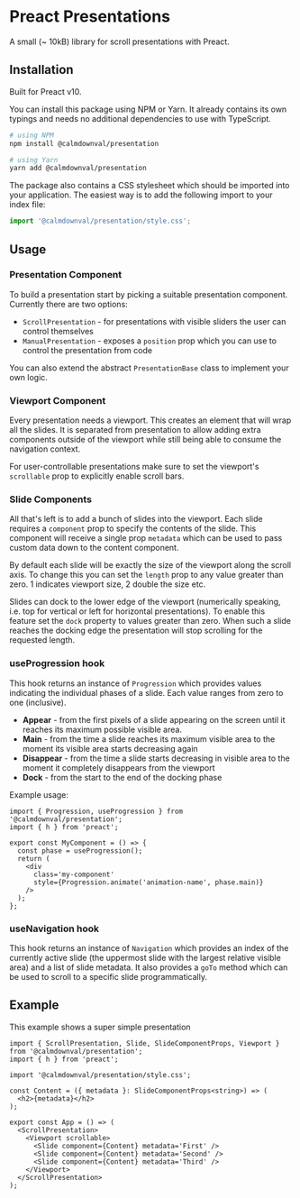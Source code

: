 # Preact Presentations

A small (~ 10kB) library for scroll presentations with Preact.

## Installation

Built for Preact v10.

You can install this package using NPM or Yarn. It already contains its own
typings and needs no additional dependencies to use with TypeScript.

```sh
# using NPM
npm install @calmdownval/presentation

# using Yarn
yarn add @calmdownval/presentation
```

The package also contains a CSS stylesheet which should be imported into your
application. The easiest way is to add the following import to your index file:

```ts
import '@calmdownval/presentation/style.css';
```

## Usage

### Presentation Component

To build a presentation start by picking a suitable presentation component.
Currently there are two options:

- `ScrollPresentation` - for presentations with visible sliders the user can
  control themselves
- `ManualPresentation` - exposes a `position` prop which you can use to control
  the presentation from code

You can also extend the abstract `PresentationBase` class to implement your own
logic.

### Viewport Component

Every presentation needs a viewport. This creates an element that will wrap all
the slides. It is separated from presentation to allow adding extra components
outside of the viewport while still being able to consume the navigation
context.

For user-controllable presentations make sure to set the viewport's `scrollable`
prop to explicitly enable scroll bars.

### Slide Components

All that's left is to add a bunch of slides into the viewport. Each slide
requires a `component` prop to specify the contents of the slide. This component
will receive a single prop `metadata` which can be used to pass custom data down
to the content component.

By default each slide will be exactly the size of the viewport along the scroll
axis. To change this you can set the `length` prop to any value greater than
zero. 1 indicates viewport size, 2 double the size etc.

Slides can dock to the lower edge of the viewport (numerically speaking, i.e.
top for vertical or left for horizontal presentations). To enable this feature
set the `dock` property to values greater than zero. When such a slide reaches
the docking edge the presentation will stop scrolling for the requested length.

### useProgression hook

This hook returns an instance of `Progression` which provides values indicating
the individual phases of a slide. Each value ranges from zero to one
(inclusive).

- **Appear** - from the first pixels of a slide appearing on the screen until it
  reaches its maximum possible visible area.
- **Main** - from the time a slide reaches its maximum visible area to the
  moment its visible area starts decreasing again
- **Disappear** - from the time a slide starts decreasing in visible area to the
  moment it completely disappears from the viewport
- **Dock** - from the start to the end of the docking phase

Example usage:

```tsx
import { Progression, useProgression } from '@calmdownval/presentation';
import { h } from 'preact';

export const MyComponent = () => {
  const phase = useProgression();
  return (
    <div
      class='my-component'
      style={Progression.animate('animation-name', phase.main)}
    />
  );
};
```

### useNavigation hook

This hook returns an instance of `Navigation` which provides an index of the
currently active slide (the uppermost slide with the largest relative visible
area) and a list of slide metadata. It also provides a `goTo` method which can
be used to scroll to a specific slide programmatically.

## Example

This example shows a super simple presentation

```tsx
import { ScrollPresentation, Slide, SlideComponentProps, Viewport } from '@calmdownval/presentation';
import { h } from 'preact';

import '@calmdownval/presentation/style.css';

const Content = ({ metadata }: SlideComponentProps<string>) => (
  <h2>{metadata}</h2>
);

export const App = () => (
  <ScrollPresentation>
    <Viewport scrollable>
      <Slide component={Content} metadata='First' />
      <Slide component={Content} metadata='Second' />
      <Slide component={Content} metadata='Third' />
    </Viewport>
  </ScrollPresentation>
);
```
